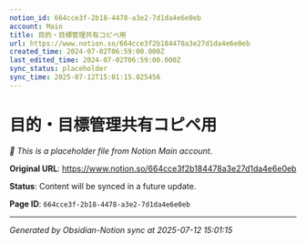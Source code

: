```yaml
---
notion_id: 664cce3f-2b18-4478-a3e2-7d1da4e6e0eb
account: Main
title: 目的・目標管理共有コピペ用
url: https://www.notion.so/664cce3f2b184478a3e27d1da4e6e0eb
created_time: 2024-07-02T06:59:00.000Z
last_edited_time: 2024-07-02T06:59:00.000Z
sync_status: placeholder
sync_time: 2025-07-12T15:01:15.025456
---
```


# 目的・目標管理共有コピペ用

*🔄 This is a placeholder file from Notion Main account.*

**Original URL**: https://www.notion.so/664cce3f2b184478a3e27d1da4e6e0eb

**Status**: Content will be synced in a future update.

**Page ID**: `664cce3f-2b18-4478-a3e2-7d1da4e6e0eb`

---

*Generated by Obsidian-Notion sync at 2025-07-12 15:01:15*
